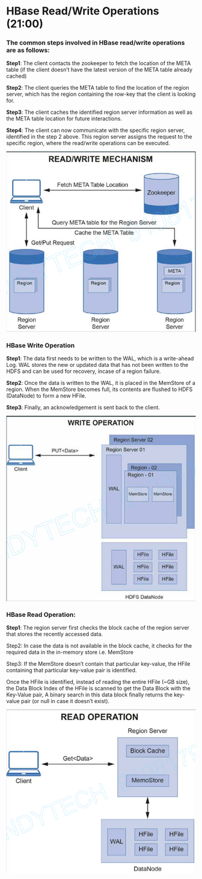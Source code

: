 # HBase Read/Write Operations (21:00)

### The common steps involved in HBase read/write operations are as follows:

**Step1**: The client contacts the zookeeper to fetch the location of the META table (if the client doesn’t have the latest version of the META table already cached)

**Step2**: The client queries the META table to find the location of the region server, which has the region containing the row-key that the client is looking for.

**Step3**: The client caches the identified region server information as well as the META table location for future interactions.

**Step4**: The client can now communicate with the specific region server, identified in the step 2 above. This region server assigns the request to the specific region, where the read/write operations can be executed.

![Read & Write Operation in HBase](./Images/HBase_Read_Write.png)

### HBase Write Operation

**Step1**: The data first needs to be written to the WAL, which is a write-ahead Log. WAL stores the new or updated data that has not been written to the HDFS and can be used for recovery, incase of a region failure.

**Step2**: Once the data is written to the WAL, it is placed in the MemStore of a region. When the MemStore becomes full, its contents are flushed to HDFS (DataNode) to form a new HFile.

**Step3**: Finally, an acknowledgement is sent back to the client.

![HBase Write Operation](./Images/HBase_Write.png)

### HBase Read Operation:

**Step1**: The region server first checks the block cache of the region server that stores the recently accessed data.

Step2: In case the data is not available in the block cache, it checks for the required data in the in-memory store i.e. MemStore

Step3: If the MemStore doesn’t contain that particular key-value, the HFile containing that particular key-value pair is identified.

Once the HFile is identified, instead of reading the entire HFile (~GB size), the Data Block Index of the HFile is scanned to get the Data Block with the Key-Value pair, A binary search in this data block finally returns the key-value pair (or null in case it doesn’t exist).

![HBase Read Operation](./Images/HBase_Read.png)

